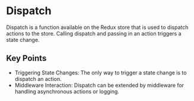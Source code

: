 # Dispatch

Dispatch is a function available on the Redux store that is used to dispatch actions to the store. Calling dispatch and passing in an action triggers a state change.

## Key Points

- Triggering State Changes: The only way to trigger a state change is to dispatch an action.
- Middleware Interaction: Dispatch can be extended by middleware for handling asynchronous actions or logging.
